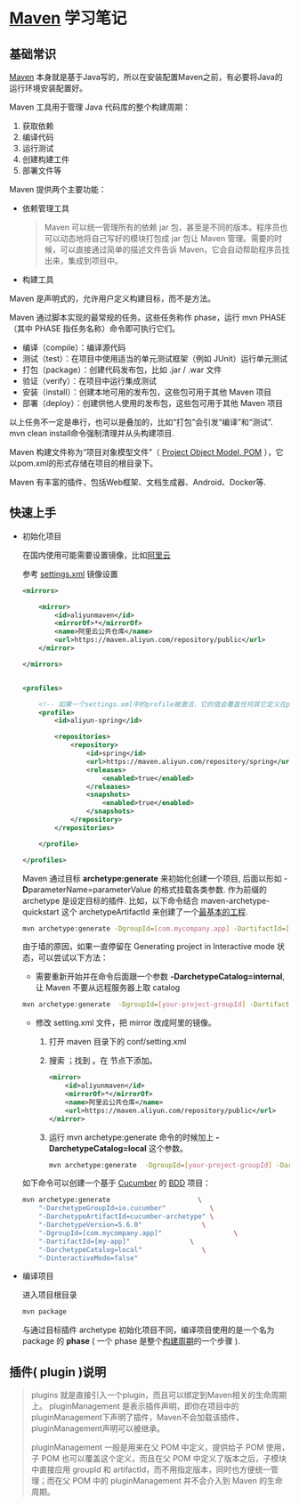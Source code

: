 # [Maven](https://maven.apache.org/guides/getting-started/maven-in-five-minutes.html) 学习笔记

## 基础常识

[Maven](https://www.liaoxuefeng.com/wiki/1252599548343744/1255945359327200) 本身就是基于Java写的，所以在安装配置Maven之前，有必要将Java的运行环境安装配置好。

Maven 工具用于管理 Java 代码库的整个构建周期：

1. 获取依赖
2. 编译代码
3. 运行测试
4. 创建构建工件
5. 部署文件等

Maven 提供两个主要功能：

* 依赖管理工具
    > Maven 可以统一管理所有的依赖 jar 包，甚至是不同的版本。程序员也可以动态地将自己写好的模块打包成 jar 包让 Maven 管理。需要的时候，可以直接通过简单的描述文件告诉 Maven，它会自动帮助程序员找出来，集成到项目中。
* 构建工具

Maven 是声明式的，允许用户定义构建目标，而不是方法。

Maven 通过脚本实现的最常规的任务。这些任务称作 phase，运行 mvn PHASE（其中 PHASE 指任务名称）命令即可执行它们。

* 编译（compile）：编译源代码
* 测试（test）：在项目中使用适当的单元测试框架（例如 JUnit）运行单元测试
* 打包（package）：创建代码发布包，比如 .jar / .war 文件
* 验证（verify）：在项目中运行集成测试
* 安装（install）：创建本地可用的发布包，这些包可用于其他 Maven 项目
* 部署（deploy）：创建供他人使用的发布包，这些包可用于其他 Maven 项目

以上任务不一定是串行，也可以是叠加的，比如“打包”会引发“编译”和“测试”. mvn clean install命令强制清理并从头构建项目.

Maven 构建文件称为“项目对象模型文件”（ [Project Object Model, POM](https://maven.apache.org/guides/introduction/introduction-to-the-pom.html) ），它以pom.xml的形式存储在项目的根目录下。

Maven 有丰富的插件，包括Web框架、文档生成器、Android、Docker等.

## 快速上手

* 初始化项目

    在国内使用可能需要设置镜像，比如[阿里云](https://developer.aliyun.com/mirror/maven?spm=a2c6h.13651102.0.0.3e221b11O6YC4J)

    参考 [settings.xml](https://www.cnblogs.com/jingmoxukong/p/6050172.html) 镜像设置

    ```xml
    <mirrors>

        <mirror>
            <id>aliyunmaven</id>
            <mirrorOf>*</mirrorOf>
            <name>阿里云公共仓库</name>
            <url>https://maven.aliyun.com/repository/public</url>
        </mirror>

    </mirrors>


    <profiles>

        <!-- 如果一个settings.xml中的profile被激活，它的值会覆盖任何其它定义在pom.xml中带有相同id的profile -->
        <profile>
            <id>aliyun-spring</id>

            <repositories>
                <repository>
                    <id>spring</id>
                    <url>https://maven.aliyun.com/repository/spring</url>
                    <releases>
                        <enabled>true</enabled>
                    </releases>
                    <snapshots>
                        <enabled>true</enabled>
                    </snapshots>
                </repository>
            </repositories>

        </profile>

    </profiles>
    ```

    Maven 通过目标 **archetype:generate** 来初始化创建一个项目, 后面以形如 -**D**parameterName=parameterValue 的格式挂载各类参数.
    作为前缀的 archetype 是设定目标的插件. 比如，以下命令结合 maven-archetype-quickstart 这个 archetypeArtifactId 来创建了一个[最基本的工程](https://maven.apache.org/guides/introduction/introduction-to-the-standard-directory-layout.html).

    ```bash
    mvn archetype:generate -DgroupId=[com.mycompany.app] -DartifactId=[my-app] -DarchetypeArtifactId=maven-archetype-quickstart -DarchetypeVersion=1.4 -DinteractiveMode=false
    ```

    由于墙的原因，如果一直停留在 Generating project in Interactive mode 状态，可以尝试以下方法：

    * 需要重新开始并在命令后面跟一个参数 **-DarchetypeCatalog=internal**, 让 Maven 不要从远程服务器上取 catalog

    ```bash
    mvn archetype:generate  -DgroupId=[your-project-groupId] -DartifactId=[your-project-name] -DarchetypeCatalog=internal
    ```

    * 修改 setting.xml 文件，把 mirror 改成阿里的镜像。

        1. 打开 maven 目录下的 conf/setting.xml
        2. 搜索 <mirrors>；找到 <mirrors>。在 <mirrors> 节点下添加。

            ```xml
            <mirror>
                <id>aliyunmaven</id>
                <mirrorOf>*</mirrorOf>
                <name>阿里云公共仓库</name>
                <url>https://maven.aliyun.com/repository/public</url>
            </mirror>
            ```

        3. 运行 mvn archetype:generate 命令的时候加上 **-DarchetypeCatalog=local** 这个参数。

            ```bash
            mvn archetype:generate  -DgroupId=[your-project-groupId] -DartifactId=[your-project-name] -DarchetypeCatalog=local
            ```

    如下命令可以创建一个基于 [Cucumber](https://cucumber.io/docs/guides/overview/) 的 [BDD](https://school.cucumber.io/) 项目：

    ```bash
    mvn archetype:generate                      \
        "-DarchetypeGroupId=io.cucumber"           \
        "-DarchetypeArtifactId=cucumber-archetype" \
        "-DarchetypeVersion=5.6.0"               \
        "-DgroupId=[com.mycompany.app]"                  \
        "-DartifactId=[my-app]"               \
        "-DarchetypeCatalog=local"               \
        "-DinteractiveMode=false"
    ```

* 编译项目

    进入项目根目录

    ```bash
    mvn package
    ```

    与通过目标插件 archetype 初始化项目不同，编译项目使用的是一个名为 package 的 **phase** ( 一个 phase 是整个[构建周期](https://maven.apache.org/guides/introduction/introduction-to-the-lifecycle.html)的一个步骤 ).

## 插件( plugin )说明

  > plugins 就是直接引入一个plugin，而且可以绑定到Maven相关的生命周期上。
  > pluginManagement 是表示插件声明，即你在项目中的pluginManagement下声明了插件，Maven不会加载该插件，pluginManagement声明可以被继承。
  >
  > pluginManagement 一般是用来在父 POM 中定义，提供给子 POM 使用，子 POM 也可以覆盖这个定义，而且在父 POM 中定义了版本之后，子模块中直接应用 groupId 和 artifactId，而不用指定版本，同时也方便统一管理；而在父 POM 中的 pluginManagement 并不会介入到 Maven 的生命周期。
